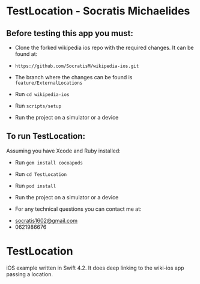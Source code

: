 # TestLocation - Socratis Michaelides

## Before testing this app you must:

*  Clone the forked wikipedia ios repo with the required changes. It can be found at:
- `https://github.com/SocratisM/wikipedia-ios.git`

* The branch where the changes can be found is `feature/ExternalLocations`

*  Run `cd wikipedia-ios`
*  Run `scripts/setup`
*  Run the project on a simulator or a device

## To run TestLocation:

Assuming you have Xcode and Ruby installed:
*  Run `gem install cocoapods`
*  Run  `cd TestLocation`
*  Run `pod install`
*  Run the project on a simulator or a device


* For any technical questions you can contact me at:
- socratis1602@gmail.com
- 0621986676

# TestLocation
iOS example written in Swift 4.2. It does deep linking to the wiki-ios app passing a location.
